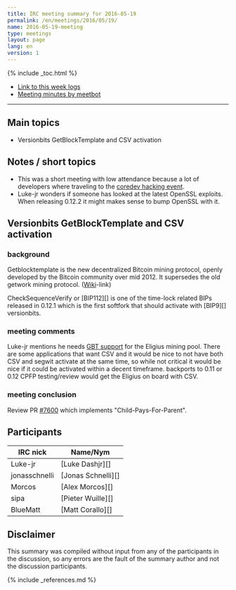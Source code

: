 ```yaml
---
title: IRC meeting summary for 2016-05-19
permalink: /en/meetings/2016/05/19/
name: 2016-05-19-meeting
type: meetings
layout: page
lang: en
version: 1
---
```

{% include _toc.html %}
 
- [Link to this week logs](https://botbot.me/freenode/bitcoin-core-dev/2016-05-19/?msg=66359385&page=2)
- [Meeting minutes by meetbot](http://www.erisian.com.au/meetbot/bitcoin-core-dev/2016/bitcoin-core-dev.2016-05-19-19.02.html)
 
---
 
## Main topics
 
- Versionbits GetBlockTemplate and CSV activation

## Notes / short topics

- This was a short meeting with low attendance because a lot of developers where traveling to the [coredev hacking event](http://coredev.tech/).
- Luke-jr wonders if someone has looked at the latest OpenSSL exploits. When releasing 0.12.2 it might makes sense to bump OpenSSL with it.

## Versionbits GetBlockTemplate and CSV activation
 
### background
 
Getblocktemplate is the new decentralized Bitcoin mining protocol, openly developed by the Bitcoin community over mid 2012. It supersedes the old getwork mining protocol. ([Wiki](https://en.bitcoin.it/wiki/Getblocktemplate)-link)

CheckSequenceVerify or [BIP112][] is one of the time-lock related BIPs released in 0.12.1 which is the first softfork that should activate with [BIP9][] versionbits.
 
### meeting comments
 
Luke-jr mentions he needs [GBT support][#7935] for the Eligius mining pool. There are some applications that want CSV and it would be nice to not have both CSV and segwit activate at the same time, so while not critical it would be nice if it could be activated within a decent timeframe. backports to 0.11 or 0.12 CPFP testing/review would get the Eligius on board with CSV.

### meeting conclusion

Review PR [#7600][] which implements "Child-Pays-For-Parent".

## Participants
 
| IRC nick      | Name/Nym                  |
|---------------|---------------------------|
| Luke-jr       | [Luke Dashjr][]           |
| jonasschnelli | [Jonas Schnelli][]        |
| Morcos        | [Alex Morcos][]           |
| sipa          | [Pieter Wuille][]         |
| BlueMatt      | [Matt Corallo][]          |

## Disclaimer
 
This summary was compiled without input from any of the participants in the discussion, so any errors are the fault of the summary author and not the discussion participants.
 
[#7600]: https://github.com/bitcoin/bitcoin/pull/7600
[#7935]: https://github.com/bitcoin/bitcoin/pull/7935
 
{% include _references.md %}
